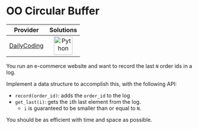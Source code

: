 # OO Circular Buffer

<!-- INFO TABLE BEGIN -->

| Provider                                              | Solutions                                                                                                                                        |
| :---------------------------------------------------: | :----------------------------------------------------------------------------------------------------------------------------------------------: |
| [DailyCoding](../../../docs/providers/DailyCoding.md) | [<img src="https://res.cloudinary.com/rascaltwo/image/upload/v1631924087/python_xzdlti.svg" alt="Python" title="Python" width="50" />](solve.py) |

<!-- INFO TABLE END -->

You run an e-commerce website and want to record the last `N` order ids in a log.

Implement a data structure to accomplish this, with the following API:

- `record(order_id)`: adds the `order_id` to the log
- `get_last(i)`: gets the `i`th last element from the log.
  - `i` is guaranteed to be smaller than or equal to `N`.

You should be as efficient with time and space as possible.
